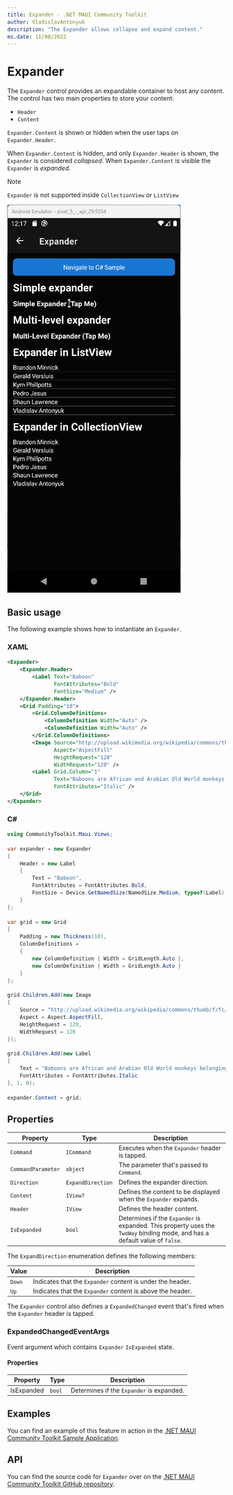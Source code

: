 ```yaml
---
title: Expander - .NET MAUI Community Toolkit
author: VladislavAntonyuk
description: "The Expander allows collapse and expand content."
ms.date: 11/08/2022
---
```


# Expander

The `Expander` control provides an expandable container to host any content. The control has two main properties to store your content:
- `Header` 
- `Content` 

`Expander.Content` is shown or hidden when the user taps on `Expander.Header`. 

When `Expander.Content` is hidden, and only `Expander.Header` is shown, the `Expander` is  considered *collapsed*. When `Expander.Content` is visible the `Expander` is *expanded*.

> [!NOTE]
> `Expander` is not supported inside `CollectionView` or `ListView`

![Screenshot of an Expander in collapsed and expanded states](../images/views/Expander.gif "Expander on Android")

## Basic usage

The following example shows how to instantiate an `Expander`.

### XAML

```xml
<Expander>
    <Expander.Header>
        <Label Text="Baboon"
               FontAttributes="Bold"
               FontSize="Medium" />
    </Expander.Header>
    <Grid Padding="10">
        <Grid.ColumnDefinitions>
            <ColumnDefinition Width="Auto" />
            <ColumnDefinition Width="Auto" />
        </Grid.ColumnDefinitions>
        <Image Source="http://upload.wikimedia.org/wikipedia/commons/thumb/f/fc/Papio_anubis_%28Serengeti%2C_2009%29.jpg/200px-Papio_anubis_%28Serengeti%2C_2009%29.jpg"
               Aspect="AspectFill"
               HeightRequest="120"
               WidthRequest="120" />
        <Label Grid.Column="1"
               Text="Baboons are African and Arabian Old World monkeys belonging to the genus Papio, part of the subfamily Cercopithecinae."
               FontAttributes="Italic" />
    </Grid>
</Expander>
```

### C#

```csharp
using CommunityToolkit.Maui.Views;

var expander = new Expander
{
    Header = new Label
    {
        Text = "Baboon",
        FontAttributes = FontAttributes.Bold,
        FontSize = Device.GetNamedSize(NamedSize.Medium, typeof(Label))
    }
};

var grid = new Grid
{
    Padding = new Thickness(10),
    ColumnDefinitions =
    {
        new ColumnDefinition { Width = GridLength.Auto },
        new ColumnDefinition { Width = GridLength.Auto }
    }
};

grid.Children.Add(new Image
{
    Source = "http://upload.wikimedia.org/wikipedia/commons/thumb/f/fc/Papio_anubis_%28Serengeti%2C_2009%29.jpg/200px-Papio_anubis_%28Serengeti%2C_2009%29.jpg",
    Aspect = Aspect.AspectFill,
    HeightRequest = 120,
    WidthRequest = 120
});

grid.Children.Add(new Label
{
    Text = "Baboons are African and Arabian Old World monkeys belonging to the genus Papio, part of the subfamily Cercopithecinae.",
    FontAttributes = FontAttributes.Italic
}, 1, 0);

expander.Content = grid;
```

## Properties

|Property  |Type  |Description  |
|---------|---------|---------|
`Command` | `ICommand` | Executes when the `Expander` header is tapped.
`CommandParameter` | `object` | The parameter that's passed to `Command`.
`Direction` | `ExpandDirection` | Defines the expander direction.
`Content` | `IView?` | Defines the content to be displayed when the `Expander` expands.
`Header` | `IView` | Defines the header content.
`IsExpanded` | `bool` | Determines if the `Expander` is expanded. This property uses the `TwoWay` binding mode, and has a default value of `false`.

The `ExpandDirection` enumeration defines the following members:

|Value  |Description  |
|---------|---------|
`Down` | Indicates that the `Expander` content is under the header.
`Up` | Indicates that the `Expander` content is above the header.

The `Expander` control also defines a `ExpandedChanged` event that's fired when the `Expander` header is tapped.

### ExpandedChangedEventArgs

Event argument which contains `Expander` `IsExpanded` state.

#### Properties

|Property  |Type  |Description  |
|---------|---------|---------|
| IsExpanded | `bool` | Determines if the `Expander` is expanded. |

## Examples

You can find an example of this feature in action in the [.NET MAUI Community Toolkit Sample Application](https://github.com/CommunityToolkit/Maui/blob/main/samples/CommunityToolkit.Maui.Sample/Pages/Views/ExpanderPage.xaml.cs).

## API

You can find the source code for `Expander` over on the [.NET MAUI Community Toolkit GitHub repository](https://github.com/CommunityToolkit/Maui/blob/main/src/CommunityToolkit.Maui/Views/Expander).
